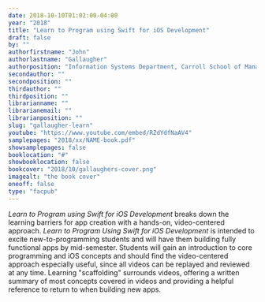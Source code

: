 ```yaml
---
date: 2018-10-10T01:02:00-04:00
year: "2018"
title: "Learn to Program using Swift for iOS Development"
draft: false
by: ""
authorfirstname: "John"
authorlastname: "Gallaugher"
authorposition: "Information Systems Department, Carroll School of Management"
secondauthor: ""
secondposition: ""
thirdauthor: ""
thirdposition: ""
librarianname: ""
librarianemail: ""
librarianposition: ""
slug: "gallaugher-learn"
youtube: "https://www.youtube.com/embed/RZdYdfNaAV4"
samplepages: "2018/xx/NAME-book.pdf"
showsamplepages: false
booklocation: "#"
showbooklocation: false
bookcover: "2018/10/gallaughers-cover.png"
imagealt: "the book cover"
oneoff: false
type: "facpub"
---
```


<em>Learn to Program using Swift for iOS Development</em> breaks down the learning barriers for app creation with a hands-on, video-centered approach. <em>Learn to Program Using Swift for iOS Development</em> is intended to excite new-to-programming students and will have them building fully functional apps by mid-semester. Students will gain an introduction to core programming and iOS concepts and should find the video-centered approach especially useful, since all videos can be replayed and reviewed at any time. Learning "scaffolding" surrounds videos, offering a written summary of most concepts covered in videos and providing a helpful reference to return to when building new apps.
